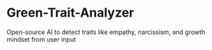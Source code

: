 # Green-Trait-Analyzer
Open-source AI to detect traits like empathy, narcissism, and growth mindset from user input
